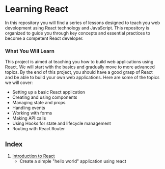# Learning React
In this repository you will find a series of lessons designed to teach you web development using React technology and JavaScript. This repository is organized to guide you through key concepts and essential practices to become a competent React developer.

### What You Will Learn

This project is aimed at teaching you how to build web applications using React. We will start with the basics and gradually move to more advanced topics. By the end of this project, you should have a good grasp of React and be able to build your own web applications. Here are some of the topics we will cover:
- Setting up a basic React application
- Creating and using components
- Managing state and props
- Handling events
- Working with forms
- Making API calls
- Using Hooks for state and lifecycle management
- Routing with React Router

## Index

1. [Introduction to React](./01-hello_world/README.md) 
   - Create a simple "hello world" application using react
